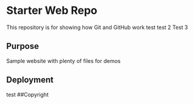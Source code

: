 # Starter Web Repo

This repository is for showing how Git and GitHub work
test
test 2
Test 3
## Purpose

Sample website with plenty of files for demos

## Deployment
test
##Copyright
